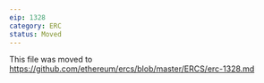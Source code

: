 ```yaml
---
eip: 1328
category: ERC
status: Moved
---
```


This file was moved to https://github.com/ethereum/ercs/blob/master/ERCS/erc-1328.md
